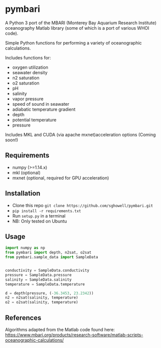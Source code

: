 # pymbari
A Python 3 port of the MBARI (Monterey Bay Aquarium Research Institute) oceanography Matlab library (some of which is a port of various WHOI code).

Simple Python functions for performing a variety of oceanographic calculations.

Includes functions for:
- oxygen utilization
- seawater density
- n2 saturation
- o2 saturation
- pH
- salinity
- vapor pressure
- speed of sound in seawater
- adiabatic temperature gradient
- depth
- potential temperature
- pressure

Includes MKL and CUDA (via apache mxnet)acceleration options (Coming soon!)

## Requirements
- numpy (>=1.14.x)
- mkl (optional)
- mxnet (optional, required for GPU acceleration)

## Installation
- Clone this repo `git clone https://github.com/sghowell/pymbari.git`
- `pip install -r requirements.txt`
- Run `setup.py` in a terminal
- NB: Only tested on Ubuntu

## Usage
```python
import numpy as np
from pymbari import depth, n2sat, o2sat
from pymbari.sample_data import SampleData


conductivity = SampleData.conductivity
pressure = SampleData.pressure
salinity = SampleData.salinity
temperature = SampleData.temperature

d = depth(pressure, (-36.3453, 23.2342))
n2 = n2sat(salinity, temperature)
o2 = o2sat(salinity, temperature)
```

## References
Algorithms adapted from the Matlab code found here:
https://www.mbari.org/products/research-software/matlab-scripts-oceanographic-calculations/
